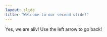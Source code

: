 ```yaml
---
layout: slide
title: "Welcome to our second slide!"
---
```

Yes, we are aliv!
Use the left arrow to go back!
